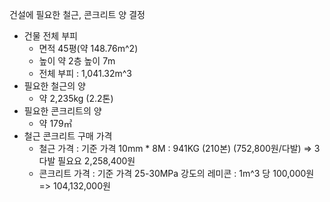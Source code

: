 건설에 필요한 철근, 콘크리트 양 결정

- 건물 전체 부피
    - 면적 45평(약 148.76m^2)
    - 높이 약 2층 높이 7m
    - 전체 부피 : 1,041.32m^3
- 필요한 철근의 양
    - 약 2,235kg (2.2톤)
- 필요한 콘크리트의 양
    - 약 179㎥
- 철근 콘크리트 구매 가격
    - 철근 가격 : 기준 가격 10mm * 8M : 941KG (210본) (752,800원/다발) => 3다발 필요요 2,258,400원
    - 콘크리트 가격 : 기준 가격 25-30MPa 강도의 레미콘 : 1m^3 당 100,000원 => 104,132,000원
